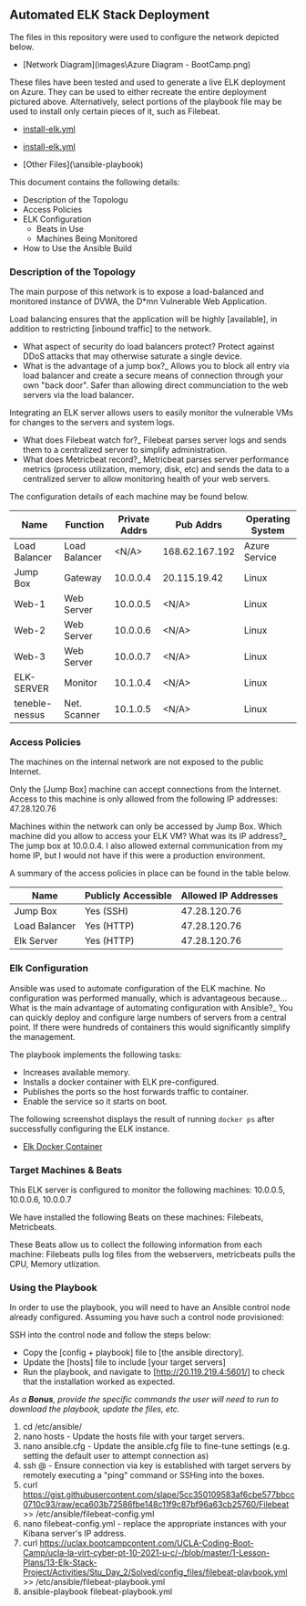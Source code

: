 ## Automated ELK Stack Deployment

The files in this repository were used to configure the network depicted below.

- [Network Diagram](images\Azure Diagram - BootCamp.png)

These files have been tested and used to generate a live ELK deployment on Azure. They can be used to either recreate the entire deployment pictured above. Alternatively, select portions of the playbook file may be used to install only certain pieces of it, such as Filebeat.

- [install-elk.yml](\ansible-playbook\install-elk.yml)

- [install-elk.yml](\cyber-bootcamp-week13\ansible-playbook\install-elk.yml)

- [Other Files](\ansible-playbook\)

This document contains the following details:
- Description of the Topologu
- Access Policies
- ELK Configuration
  - Beats in Use
  - Machines Being Monitored
- How to Use the Ansible Build


### Description of the Topology

The main purpose of this network is to expose a load-balanced and monitored instance of DVWA, the D*mn Vulnerable Web Application.

Load balancing ensures that the application will be highly [available], in addition to restricting [inbound traffic] to the network.
- What aspect of security do load balancers protect? Protect against DDoS attacks that may otherwise saturate a single device.
- What is the advantage of a jump box?_ Allows you to block all entry via load balancer and create a secure means of connection through your own "back door".  Safer than allowing direct communciation to the web servers via the load balancer.  

Integrating an ELK server allows users to easily monitor the vulnerable VMs for changes to the servers and system logs.
- What does Filebeat watch for?_ Filebeat parses server logs and sends them to a centralized server to simplify administration.
- What does Metricbeat record?_ Metricbeat parses server performance metrics (process utilization, memory, disk, etc) and sends the data to a centralized server to allow monitoring health of your web servers.

The configuration details of each machine may be found below.

| Name          | Function      | Private Addrs | Pub Addrs      | Operating System |
|---------------|---------------|---------------|----------------|------------------|
| Load Balancer | Load Balancer | <N/A>         | 168.62.167.192 | Azure Service    |
| Jump Box      | Gateway       | 10.0.0.4      | 20.115.19.42   | Linux            |
| Web-1         | Web Server    | 10.0.0.5      | <N/A>          | Linux            |
| Web-2         | Web Server    | 10.0.0.6      | <N/A>          | Linux            |
| Web-3         | Web Server    | 10.0.0.7      | <N/A>          | Linux            |
| ELK-SERVER    | Monitor       | 10.1.0.4      | <N/A>          | Linux            |
| teneble-nessus| Net. Scanner  | 10.1.0.5      | <N/A>          | Linux            |

### Access Policies

The machines on the internal network are not exposed to the public Internet. 

Only the [Jump Box] machine can accept connections from the Internet. Access to this machine is only allowed from the following IP addresses: 47.28.120.76

Machines within the network can only be accessed by Jump Box.
Which machine did you allow to access your ELK VM? What was its IP address?_ The jump box at 10.0.0.4.  I also allowed external communication from my home IP, but I would not have if this were a production environment.

A summary of the access policies in place can be found in the table below.

| Name           | Publicly Accessible | Allowed IP Addresses |
|----------------|---------------------|----------------------|
| Jump Box       | Yes (SSH)           | 47.28.120.76         |
| Load Balancer  | Yes (HTTP)          | 47.28.120.76         |
| Elk Server     | Yes (HTTP)          | 47.28.120.76         |

### Elk Configuration

Ansible was used to automate configuration of the ELK machine. No configuration was performed manually, which is advantageous because...
 What is the main advantage of automating configuration with Ansible?_ You can quickly deploy and configure large numbers of servers from a central point.  If there were hundreds of containers this would significantly simplify the management.

The playbook implements the following tasks:
- Increases available memory.
- Installs a docker container with ELK pre-configured.
- Publishes the ports so the host forwards traffic to container.
- Enable the service so it starts on boot.

The following screenshot displays the result of running `docker ps` after successfully configuring the ELK instance.

- [Elk Docker Container](\images\elk-docker-ps-output.png)

### Target Machines & Beats
This ELK server is configured to monitor the following machines: 10.0.0.5, 10.0.0.6, 10.0.0.7

We have installed the following Beats on these machines:  Filebeats, Metricbeats.

These Beats allow us to collect the following information from each machine:  Filebeats pulls log files from the webservers, metricbeats pulls the CPU, Memory utlization.

### Using the Playbook
In order to use the playbook, you will need to have an Ansible control node already configured. Assuming you have such a control node provisioned: 

SSH into the control node and follow the steps below:
- Copy the [config + playbook] file to [the ansible directory].
- Update the [hosts] file to include [your target servers]
- Run the playbook, and navigate to [http://20.119.219.4:5601/] to check that the installation worked as expected.

_As a **Bonus**, provide the specific commands the user will need to run to download the playbook, update the files, etc._

1) cd /etc/ansible/
2) nano hosts - Update the hosts file with your target servers.
3) nano ansible.cfg - Update the ansible.cfg file to fine-tune settings (e.g. setting the default user to attempt connection as)
4) ssh <user>@<webserver-IP> - Ensure connection via key is established with target servers by remotely executing a "ping" command or SSHing into the boxes.
5) curl https://gist.githubusercontent.com/slape/5cc350109583af6cbe577bbcc0710c93/raw/eca603b72586fbe148c11f9c87bf96a63cb25760/Filebeat >> /etc/ansible/filebeat-config.yml
6) nano filebeat-config.yml - replace the appropriate instances with your Kibana server's IP address.
7) curl https://uclax.bootcampcontent.com/UCLA-Coding-Boot-Camp/ucla-la-virt-cyber-pt-10-2021-u-c/-/blob/master/1-Lesson-Plans/13-Elk-Stack-Project/Activities/Stu_Day_2/Solved/config_files/filebeat-playbook.yml >> /etc/ansible/filebeat-playbook.yml
8) ansible-playbook filebeat-playbook.yml
